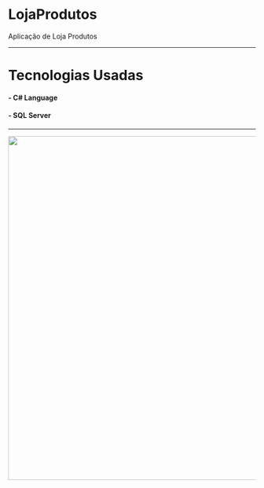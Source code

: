 # LojaProdutos
Aplicação de Loja Produtos

----------------------------------------------------------------------------------------------------

# Tecnologias Usadas

#### - C# Language
#### - SQL Server

----------------------------------------------------------------------------------------------------

<div align-"center">
  <img src="https://github.com/joaoboscocordeiro/LojaProdutos/issues/1#issue-3001149774" width="700px" />
</div>
